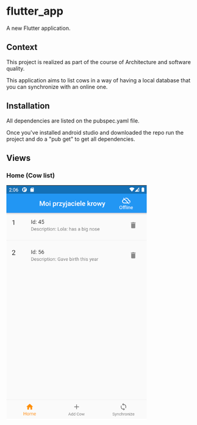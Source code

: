 # flutter_app

A new Flutter application.

## Context

This project is realized as part of the course of Architecture and software quality.

This application aims to list cows in a way of having a local database that you can synchronize with an online one.

## Installation

All dependencies are listed on the pubspec.yaml file. 

Once you've installed android studio and downloaded the repo run the project and do a "pub get" to get all dependencies.

## Views

### Home (Cow list)

![alt text](https://github.com/olivierdg2/Software_Archi_Project/blob/master/README_images/home.png?raw=true)
